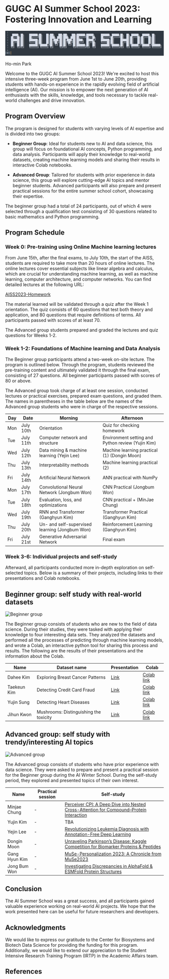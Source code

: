 
# GUGC AI Summer School 2023: Fostering Innovation and Learning

![GUGC AI Summer School Banner](./Banner.png?raw=true)

Ho-min Park

Welcome to the GUGC AI Summer School 2023! We're excited to host this intensive three-week program from June 1st to June 20th, providing students with hands-on experience in the rapidly evolving field of artificial intelligence (AI). Our mission is to empower the next generation of AI enthusiasts with the skills, knowledge, and tools necessary to tackle real-world challenges and drive innovation.



## Program Overview

The program is designed for students with varying levels of AI expertise and is divided into two groups:

- **Beginner Group**: Ideal for students new to AI and data science, this group will focus on foundational AI concepts, Python programming, and data analysis. Participants will apply their knowledge to real-world datasets, creating machine learning models and sharing their results in interactive Colab notebooks.

- **Advanced Group**: Tailored for students with prior experience in data science, this group will explore cutting-edge AI topics and mentor beginner students. Advanced participants will also prepare and present practical sessions for the entire summer school cohort, showcasing their expertise.

The beginner group had a total of 24 participants, out of which 4 were selected through a qualification test consisting of 30 questions related to basic mathematics and Python programming.



## Program Schedule

### Week 0: Pre-training using Online Machine learning lectures

From June 15th, after the final exams, to July 10th, the start of the AISS, students are required to take more than 20 hours of online lectures. The online lectures cover essential subjects like linear algebra and calculus, which are crucial for understanding machine learning, as well as machine learning, computer architecture, and computer networks. You can find detailed lectures at the following URL:

[AISS2023-Homework](https://github.com/powersimmani/AISS2023-Homework)

The material learned will be validated through a quiz after the Week 1 orientation. The quiz consists of 60 questions that test both theory and application, and 80 questions that require definitions of terms. All participants passed with scores of at least 70.

The Advanced group students prepared and graded the lectures and quiz questions for Weeks 1-2.

### Week 1-2: Foundations of Machine learning and Data Analysis

The Beginner group participants attend a two-week on-site lecture. The program is outlined below. Through the program, students reviewed the pre-training content and ultimately validated it through the final exam, consisting of 27 questions. All beginner participants passed with scores of 80 or above.

The Advanced group took charge of at least one session, conducted lectures or practical exercises, prepared exam questions, and graded them. The names in parentheses in the table below are the names of the Advanced group students who were in charge of the respective sessions.


| Day | Date      | Morning                                                     | Afternoon |
|-----|-----------|-------------------------------------------------------------|-----------|
| Mon | July 10th | Orientation                                                 | Quiz for checking homework |
| Tue | July 11th | Computer network and structure                              | Environment setting and Python review (Yujin Kim) |
| Wed | July 12th | Data mining & machine learning (Yejin Lee)                  | Machine learning practical (1) (Dongin Moon) |
| Thu | July 13th | Interpretability methods                                    | Machine learning practical (2) |
| Fri | July 14th | Artificial Neural Network                                   | ANN practical with NumPy |
| Mon | July 17th | Convolutional Neural Network (Jongbum Won)                  | CNN Practical (Jongbum Won) |
| Tue | July 18th | Evaluation, loss, and optimizations                         | CNN practical + (MinJae Chung) |
| Wed | July 19th | RNN and Transformer (Ganghyun Kim)                          | Transformer Practical (Ganghyun Kim) |
| Thu | July 20th | Un- and self-supervised learning (Jongbum Won)              | Reinforcement Learning (Ganghyun Kim) |
| Fri | July 21st | Generative Adversarial Network                              | Final exam |

### Week 3-6: Individual projects and self-study

Afterward, all participants conducted more in-depth exploration on self-selected topics. Below is a summary of their projects, including links to their presentations and Colab notebooks.

## Beginner group: self study with real-world datasets

![Beginner group](./Biginners.png?raw=true)

The Beginner group consists of students who are new to the field of data science. During their studies, they were tasked with applying their knowledge to four interesting data sets. They analyzed the datasets and performed all the processes of predicting through machine learning models, and wrote a Colab, an interactive python tool for sharing this process and results. The following are the results of their presentations and the information about the Colab.

| Name       | Dataset name                    | Presentation | Colab |
|------------|---------------------------------|--------------|-------|
| Dahee Kim  | Exploring Breast Cancer Patterns | [Link](https://) | [Colab link](https://) |
| Taekeun Kim| Detecting Credit Card Fraud      | [Link](https://) | [Colab link](https://) |
| Yujin Sung | Detecting Heart Diseases          | [Link](https://) | [Colab link](https://) |
| Jihun Kwon | Mushrooms: Distinguishing the toxicity | [Link](https://) | [Colab link](https://) |


## Advanced group: self study with trendy/interesting AI topics

![Advanced group](./Advanced.png?raw=true)

The Advanced group consists of students who have prior experience with data science. They were asked to prepare and present a practical session for the Beginner group during the AI Winter School. During the self-study period, they explored and presented topics of their own interest.

| Name         | Practical session  | Self-study |
|--------------|--------------------|------------|
| Minjae Chung | - | [Perceiver CPI: A Deep Dive into Nested Cross-Attention for Compound–Protein Interaction](https://) |
| Yujin Kim    | - | TBA |
| Yejin Lee    | - | [Revolutionizing Leukemia Diagnosis with Annotation-Free Deep Learning](https://) |
| Dongin Moon  | - | [Unraveling Parkinson’s Disease: Kaggle Competition for Biomarker Proteins & Peptides](https://) |
| Gang Hyun Kim| - | [MuSe-Personalization 2023: A Chronicle from MuSe2023](https://) |
| Jong Bum Won | - | [Investigating Discrepancies in AlphaFold & ESMFold Protein Structures](https://) |


## Conclusion

The AI Summer School was a great success, and all participants gained valuable experience working on real-world AI projects. We hope that the work presented here can be useful for future researchers and developers.

## Acknowledgments

We would like to express our gratitude to the Center for Biosystems and Biotech Data Science for providing the funding for this program. Additionally, we would like to extend our appreciation to the Student Intensive Research Training Program (IRTP) in the Academic Affairs team.

## References
